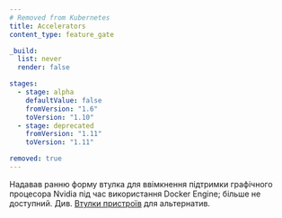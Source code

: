 ```yaml
---
# Removed from Kubernetes
title: Accelerators
content_type: feature_gate

_build:
  list: never
  render: false

stages:
  - stage: alpha 
    defaultValue: false
    fromVersion: "1.6"
    toVersion: "1.10"
  - stage: deprecated
    fromVersion: "1.11"
    toVersion: "1.11"

removed: true
---
```

Надавав ранню форму втулка для ввімкнення підтримки графічного процесора Nvidia під час використання Docker Engine; більше не доступний. Див. [Втулки пристроїв](/uk/docs/concepts/extend-kubernetes/compute-storage-net/device-plugins/) для альтернатив.
